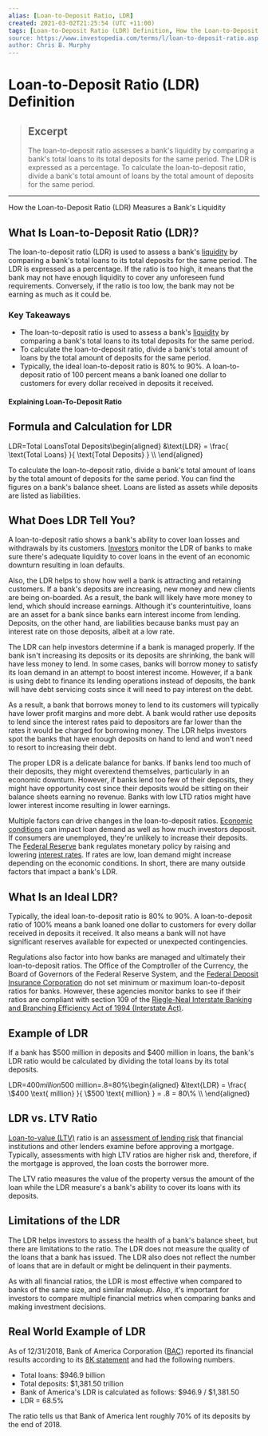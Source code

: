 ```yaml
---
alias: [Loan-to-Deposit Ratio, LDR]
created: 2021-03-02T21:25:54 (UTC +11:00)
tags: [Loan-to-Deposit Ratio (LDR) Definition, How the Loan-to-Deposit Ratio (LDR) Measures a Bank's Liquidity]
source: https://www.investopedia.com/terms/l/loan-to-deposit-ratio.asp
author: Chris B. Murphy
---
```


# Loan-to-Deposit Ratio (LDR) Definition

> ## Excerpt
> The loan-to-deposit ratio assesses a bank's liquidity by comparing a bank's total loans to its total deposits for the same period. The LDR is expressed as a percentage. To calculate the loan-to-deposit ratio, divide a bank's total amount of loans by the total amount of deposits for the same period.

---

How the Loan-to-Deposit Ratio (LDR) Measures a Bank's Liquidity
## What Is Loan-to-Deposit Ratio (LDR)?

The loan-to-deposit ratio (LDR) is used to assess a bank's [liquidity](https://www.investopedia.com/terms/l/liquidity.asp) by comparing a bank's total loans to its total deposits for the same period. The LDR is expressed as a percentage. If the ratio is too high, it means that the bank may not have enough liquidity to cover any unforeseen fund requirements. Conversely, if the ratio is too low, the bank may not be earning as much as it could be.

### Key Takeaways

-   The loan-to-deposit ratio is used to assess a bank's [liquidity](https://www.investopedia.com/terms/l/liquidity.asp) by comparing a bank's total loans to its total deposits for the same period.
-   To calculate the loan-to-deposit ratio, divide a bank's total amount of loans by the total amount of deposits for the same period.
-   Typically, the ideal loan-to-deposit ratio is 80% to 90%. A loan-to-deposit ratio of 100 percent means a bank loaned one dollar to customers for every dollar received in deposits it received. 

#### Explaining Loan-To-Deposit Ratio

## Formula and Calculation for LDR

LDR\=Total LoansTotal Deposits\\begin{aligned} &\\text{LDR} = \\frac{ \\text{Total Loans} }{ \\text{Total Deposits} } \\\\ \\end{aligned}

To calculate the loan-to-deposit ratio, divide a bank's total amount of loans by the total amount of deposits for the same period. You can find the figures on a bank's balance sheet. Loans are listed as assets while deposits are listed as liabilities.

## What Does LDR Tell You?

A loan-to-deposit ratio shows a bank's ability to cover loan losses and withdrawals by its customers. [Investors](https://www.investopedia.com/terms/i/investor.asp) monitor the LDR of banks to make sure there's adequate liquidity to cover loans in the event of an economic downturn resulting in loan defaults.

Also, the LDR helps to show how well a bank is attracting and retaining customers. If a bank's deposits are increasing, new money and new clients are being on-boarded. As a result, the bank will likely have more money to lend, which should increase earnings. Although it's counterintuitive, loans are an asset for a bank since banks earn interest income from lending. Deposits, on the other hand, are liabilities because banks must pay an interest rate on those deposits, albeit at a low rate.

The LDR can help investors determine if a bank is managed properly. If the bank isn't increasing its deposits or its deposits are shrinking, the bank will have less money to lend. In some cases, banks will borrow money to satisfy its loan demand in an attempt to boost interest income. However, if a bank is using debt to finance its lending operations instead of deposits, the bank will have debt servicing costs since it will need to pay interest on the debt.

As a result, a bank that borrows money to lend to its customers will typically have lower profit margins and more debt. A bank would rather use deposits to lend since the interest rates paid to depositors are far lower than the rates it would be charged for borrowing money. The LDR helps investors spot the banks that have enough deposits on hand to lend and won't need to resort to increasing their debt.

The proper LDR is a delicate balance for banks. If banks lend too much of their deposits, they might overextend themselves, particularly in an economic downturn. However, if banks lend too few of their deposits, they might have opportunity cost since their deposits would be sitting on their balance sheets earning no revenue. Banks with low LTD ratios might have lower interest income resulting in lower earnings.

Multiple factors can drive changes in the loan-to-deposit ratios. [Economic conditions](https://www.investopedia.com/terms/e/economic-conditions.asp) can impact loan demand as well as how much investors deposit. If consumers are unemployed, they're unlikely to increase their deposits. The [Federal Reserve](https://www.investopedia.com/terms/f/federalreservebank.asp) bank regulates monetary policy by raising and lowering [interest rates](https://www.investopedia.com/terms/i/interestrate.asp). If rates are low, loan demand might increase depending on the economic conditions. In short, there are many outside factors that impact a bank's LDR.

## What Is an Ideal LDR?

Typically, the ideal loan-to-deposit ratio is 80% to 90%. A loan-to-deposit ratio of 100% means a bank loaned one dollar to customers for every dollar received in deposits it received. It also means a bank will not have significant reserves available for expected or unexpected contingencies.

Regulations also factor into how banks are managed and ultimately their loan-to-deposit ratios. The Office of the Comptroller of the Currency, the Board of Governors of the Federal Reserve System, and the [Federal Deposit Insurance Corporation](https://www.investopedia.com/terms/f/fdic.asp) do not set minimum or maximum loan-to-deposit ratios for banks. However, these agencies monitor banks to see if their ratios are compliant with section 109 of the [Riegle-Neal Interstate Banking and Branching Efficiency Act of 1994 (Interstate Act)](https://www.investopedia.com/terms/i/interstate-banking.asp).

## Example of LDR

If a bank has $500 million in deposits and $400 million in loans, the bank's LDR ratio would be calculated by dividing the total loans by its total deposits.

LDR\=$400 million$500 million\=.8\=80%\\begin{aligned} &\\text{LDR} = \\frac{ \\$400 \\text{ million} }{ \\$500 \\text{ million} } = .8 = 80\\% \\\\ \\end{aligned}

## LDR vs. LTV Ratio

[Loan-to-value (LTV)](https://www.investopedia.com/terms/l/loantovalue.asp) ratio is an [assessment of lending risk](https://www.investopedia.com/terms/r/risk-assessment.asp) that financial institutions and other lenders examine before approving a mortgage. Typically, assessments with high LTV ratios are higher risk and, therefore, if the mortgage is approved, the loan costs the borrower more.

The LTV ratio measures the value of the property versus the amount of the loan while the LDR measure's a bank's ability to cover its loans with its deposits.

## Limitations of the LDR

The LDR helps investors to assess the health of a bank's balance sheet, but there are limitations to the ratio. The LDR does not measure the quality of the loans that a bank has issued. The LDR also does not reflect the number of loans that are in default or might be delinquent in their payments.

As with all financial ratios, the LDR is most effective when compared to banks of the same size, and similar makeup. Also, it's important for investors to compare multiple financial metrics when comparing banks and making investment decisions.

## Real World Example of LDR

As of 12/31/2018, Bank of America Corporation ([BAC](https://www.investopedia.com/markets/quote?tvwidgetsymbol=bac)) reported its financial results according to its [8K statement](http://investor.bankofamerica.com/phoenix.zhtml?c=71595&p=irol-presentations#fbid=o1VTKXimpIk) and had the following numbers.

-   Total loans: $946.9 billion
-   Total deposits: $1,381.50 trillion
-   Bank of America's LDR is calculated as follows: $946.9 / $1,381.50
-   LDR = 68.5%

The ratio tells us that Bank of America lent roughly 70% of its deposits by the end of 2018.
